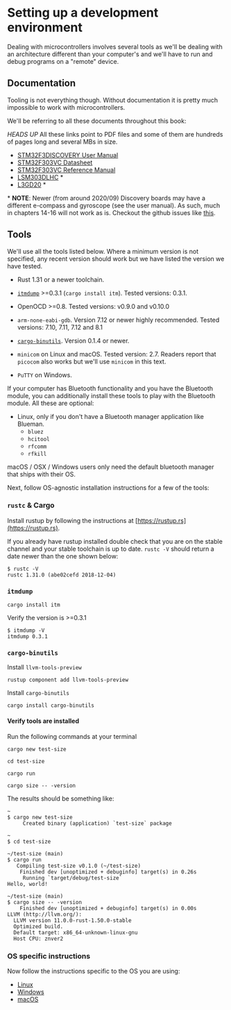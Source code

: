 # Setting up a development environment

Dealing with microcontrollers involves several tools as we'll be dealing with an architecture
different than your computer's and we'll have to run and debug programs on a "remote" device.

## Documentation

Tooling is not everything though. Without documentation it is pretty much impossible to work with
microcontrollers.

We'll be referring to all these documents throughout this book:

*HEADS UP* All these links point to PDF files and some of them are hundreds of pages long and
several MBs in size.

- [STM32F3DISCOVERY User Manual][um]
- [STM32F303VC Datasheet][ds]
- [STM32F303VC Reference Manual][rm]
- [LSM303DLHC] \* 
- [L3GD20] \* 

[L3GD20]: https://www.st.com/content/ccc/resource/technical/document/application_note/2c/d9/a7/f8/43/48/48/64/DM00119036.pdf/files/DM00119036.pdf/jcr:content/translations/en.DM00119036.pdf
[LSM303DLHC]: http://www.st.com/resource/en/datasheet/lsm303dlhc.pdf
[ds]: http://www.st.com/resource/en/datasheet/stm32f303vc.pdf
[rm]: http://www.st.com/resource/en/reference_manual/dm00043574.pdf
[um]: http://www.st.com/resource/en/user_manual/dm00063382.pdf

\* **NOTE**: Newer (from around 2020/09) Discovery boards may have a different e-compass and gyroscope (see the user manual). 
As such, much in chapters 14-16 will not work as is. 
Checkout the github issues like [this][gh-issue-274]. 

[gh-issue-274]: https://github.com/rust-embedded/discovery/issues/274

## Tools

We'll use all the tools listed below. Where a minimum version is not specified, any recent version
should work but we have listed the version we have tested.

- Rust 1.31 or a newer toolchain.

- [`itmdump`] >=0.3.1 (`cargo install itm`). Tested versions: 0.3.1.

- OpenOCD >=0.8. Tested versions: v0.9.0 and v0.10.0

- `arm-none-eabi-gdb`. Version 7.12 or newer highly recommended. Tested versions: 7.10, 7.11,
  7.12 and 8.1

- [`cargo-binutils`]. Version 0.1.4 or newer.

[`cargo-binutils`]: https://github.com/rust-embedded/cargo-binutils

- `minicom` on Linux and macOS. Tested version: 2.7. Readers report that `picocom` also works but
  we'll use `minicom` in this text.

- `PuTTY` on Windows.

[`itmdump`]: https://crates.io/crates/itm

If your computer has Bluetooth functionality and you have the Bluetooth module, you can additionally
install these tools to play with the Bluetooth module. All these are optional:

- Linux, only if you don't have a Bluetooth manager application like Blueman.
  - `bluez`
  - `hcitool`
  - `rfcomm`
  - `rfkill`

macOS / OSX / Windows users only need the default bluetooth manager that ships with their OS.

Next, follow OS-agnostic installation instructions for a few of the tools:

### `rustc` & Cargo

Install rustup by following the instructions at [https://rustup.rs](https://rustup.rs).

If you already have rustup installed double check that you are on the stable
channel and your stable toolchain is up to date. `rustc -V` should return a date
newer than the one shown below:

``` console
$ rustc -V
rustc 1.31.0 (abe02cefd 2018-12-04)
```

### `itmdump`


``` console
cargo install itm
```

Verify the version is >=0.3.1
```
$ itmdump -V
itmdump 0.3.1
```

### `cargo-binutils`

Install `llvm-tools-preview`

``` console
rustup component add llvm-tools-preview
```

Install `cargo-binutils`
```
cargo install cargo-binutils
```

#### Verify tools are installed

Run the following commands at your terminal
``` console
cargo new test-size
```
```
cd test-size
```
```
cargo run
```
```
cargo size -- -version
```

The results should be something like:
```
~
$ cargo new test-size
     Created binary (application) `test-size` package

~
$ cd test-size

~/test-size (main)
$ cargo run
   Compiling test-size v0.1.0 (~/test-size)
    Finished dev [unoptimized + debuginfo] target(s) in 0.26s
     Running `target/debug/test-size`
Hello, world!

~/test-size (main)
$ cargo size -- -version
    Finished dev [unoptimized + debuginfo] target(s) in 0.00s
LLVM (http://llvm.org/):
  LLVM version 11.0.0-rust-1.50.0-stable
  Optimized build.
  Default target: x86_64-unknown-linux-gnu
  Host CPU: znver2
```

### OS specific instructions

Now follow the instructions specific to the OS you are using:

- [Linux](linux.md)
- [Windows](windows.md)
- [macOS](macos.md)
